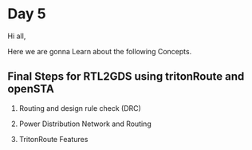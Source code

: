 # Day 5

Hi all,

Here we are gonna Learn about the following Concepts.

## Final Steps for RTL2GDS using tritonRoute and openSTA

1. Routing and design rule check (DRC)

3. Power Distribution Network and Routing

4. TritonRoute Features

